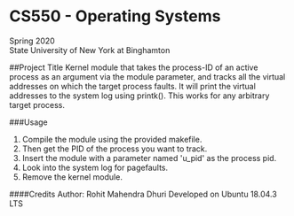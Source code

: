 # CS550 - Operating Systems
Spring 2020  
State University of New York at Binghamton 

##Project Title
Kernel module that takes the process-ID of an active process as an argument via the module parameter, and tracks all the virtual addresses on which the target process faults. It will print the virtual addresses to the system log using printk(). This works for any arbitrary target process.

###Usage
1. Compile the module using the provided makefile.
2. Then get the PID of the process you want to track.
3. Insert the module with a parameter named 'u_pid' as the process pid.
4. Look into the system log for pagefaults.
5. Remove the kernel module.

####Credits
Author: Rohit Mahendra Dhuri
Developed on Ubuntu 18.04.3 LTS


